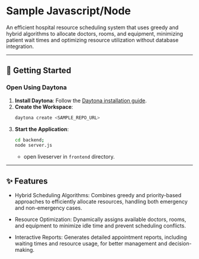 # Sample Javascript/Node

An efficient hospital resource scheduling system that uses greedy and hybrid algorithms to allocate doctors, rooms, and equipment, minimizing patient wait times and optimizing resource utilization without database integration.

---

## 🚀 Getting Started  

### Open Using Daytona  

1. **Install Daytona**: Follow the [Daytona installation guide](https://www.daytona.io/docs/installation/installation/).  
2. **Create the Workspace**:  
   ```bash  
   daytona create <SAMPLE_REPO_URL> 
   ```  
3. **Start the Application**:  
   ```bash  
   cd backend;
   node server.js
    ```  
    - open liveserver in `frontend` directory.
---

## ✨ Features  


- Hybrid Scheduling Algorithms: Combines greedy and priority-based approaches to efficiently allocate resources, handling both emergency and non-emergency cases.

- Resource Optimization: Dynamically assigns available doctors, rooms, and equipment to minimize idle time and prevent scheduling conflicts.

- Interactive Reports: Generates detailed appointment reports, including waiting times and resource usage, for better management and decision-making.
